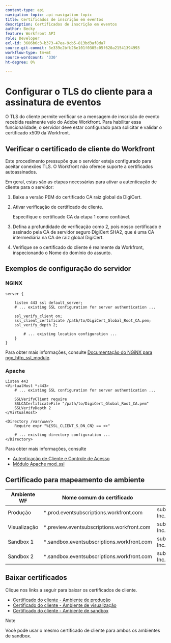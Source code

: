 ```yaml
---
content-type: api
navigation-topic: api-navigation-topic
title: Certificados de inscrição em eventos
description: Certificados de inscrição em eventos
author: Becky
feature: Workfront API
role: Developer
exl-id: 3606b6c3-b373-47ea-9cb5-813bd3af8da7
source-git-commit: 3e339e2bfb26e101f0305c05f620a21541394993
workflow-type: tm+mt
source-wordcount: '330'
ht-degree: 0%

---
```


# Configurar o TLS do cliente para a assinatura de eventos

<!--Configuring Client TLS for Event Subscription
Steps to Verify Workfront's Client Certificate
Examples for Server configuration
NGINX
Apache
Certificate to Environment Mapping
Certificates
Production
Preview
Sandbox 1
Sandbox 2
-->

O TLS do cliente permite verificar se a mensagem de inscrição de evento recebida realmente veio do Adobe Workfront. Para habilitar essa funcionalidade, o servidor deve estar configurado para solicitar e validar o certificado x509 da Workfront.


## Verificar o certificado de cliente do Workfront

Este procedimento pressupõe que o servidor esteja configurado para aceitar conexões TLS. O Workfront não oferece suporte a certificados autoassinados.

Em geral, estas são as etapas necessárias para ativar a autenticação de cliente para o servidor:

1. Baixe a versão PEM do certificado CA raiz global da DigiCert.
1. Ativar verificação de certificado de cliente.

   Especifique o certificado CA da etapa 1 como confiável.

1. Defina a profundidade de verificação como 2, pois nosso certificado é assinado pela CA de servidor seguro DigiCert SHA2, que é uma CA intermediária na CA de raiz global DigiCert.
1. Verifique se o certificado do cliente é realmente da Workfront, inspecionando o Nome do domínio do assunto.

## Exemplos de configuração do servidor

### NGINX

```
server {

    listen 443 ssl default_server;
    # ... existing SSL configuration for server authentication ...

    ssl_verify_client on;
    ssl_client_certificate /path/to/DigiCert_Global_Root_CA.pem;
    ssl_verify_depth 2;

        # ... existing location configuration ...
    }
}
```

Para obter mais informações, consulte [Documentação do NGiNX para ngx_http_ssl_module](http://nginx.org/en/docs/http/ngx_http_ssl_module.html).

### Apache

```
Listen 443
<VirtualHost *:443>
    # ... existing SSL configuration for server authentication ...

    SSLVerifyClient require
    SSLCACertificateFile "/path/to/DigiCert_Global_Root_CA.pem"
    SSLVerifyDepth 2
</VirtualHost>

<Directory /var/www/>
    Require expr "%{SSL_CLIENT_S_DN_CN} == <>"

    # ... existing directory configuration ...
</Directory>
```

Para obter mais informações, consulte

* [Autenticação de Cliente e Controle de Acesso](https://httpd.apache.org/docs/2.4/ssl/ssl_howto.html#accesscontrol)
* [Módulo Apache mod_ssl](https://httpd.apache.org/docs/2.4/mod/mod_ssl.html)
 

## Certificado para mapeamento de ambiente

| Ambiente WF | Nome comum do certificado | Assunto do certificado (DN) |
| -- | -- | -- |
| Produção | *.prod.eventsubscriptions.workfront.com | subject= /C=US/ST=Utah/L=Lehi/O=Workfront, Inc./CN=*.prod.eventsubscriptions.workfront.com |
| Visualização | *.preview.eventsubscriptions.workfront.com | subject= /C=US/ST=Utah/L=Lehi/O=Workfront, Inc./CN=*.preview.eventsubscriptions.workfront.com |
| Sandbox 1 | *.sandbox.eventsubscriptions.workfront.com | subject= /C=US/ST=Utah/L=Lehi/O=Workfront, Inc./CN=*.sandbox.eventsubscriptions.workfront.com |
| Sandbox 2 | *.sandbox.eventsubscriptions.workfront.com | subject= /C=US/ST=Utah/L=Lehi/O=Workfront, Inc./CN=*.sandbox.eventsubscriptions.workfront.com |

## Baixar certificados

Clique nos links a seguir para baixar os certificados de cliente.

* [Certificado do cliente - Ambiente de produção](https://cdn.experience.workfront.com/Documentation/Event+Subscriptions/event_subscription_dec_2022_production.crt)
* [Certificado do cliente - Ambiente de visualização](https://cdn.experience.workfront.com/Documentation/Event+Subscriptions/event_subscription_dec_2022_preview.crt)
* [Certificado do cliente - Ambiente de sandbox](https://cdn.experience.workfront.com/Documentation/Event+Subscriptions/event_subscription_dec_2022_sandboxes.crt)

>[!NOTE]
>
>Você pode usar o mesmo certificado de cliente para ambos os ambientes de sandbox.
